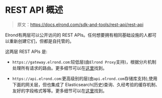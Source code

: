 # REST API 概述

> 原文：<https://docs.elrond.com/sdk-and-tools/rest-api/rest-api>

 Elrond有两层可以公开访问的 REST APIs。任何想要拥有相同基础设施的人都可以重新创建它们，但都是自托管的。

这两层 REST APIs 是:

*   `https://gateway.elrond.com`:较低层(由`Elrond Proxy`支持)，根据分片机制处理所有请求的路由。更多细节可以在[这里](/sdk-and-tools/rest-api/gateway-overview)找到。

*   `https://api.elrond.com`:更高级别的层(由`api.elrond.com`存储库支持),使用下面的网关层，但也集成了 Elasticsearch(历史)查询、久经考验的缓存机制、友好的字段格式等等。更多细节可以在[这里](/sdk-and-tools/rest-api/api-elrond-com)找到。